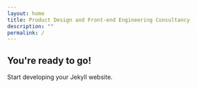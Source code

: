 ```yaml
---
layout: home
title: Product Design and Front-end Engineering Consultancy
description: ""
permalink: /
---
```


## You're ready to go!

Start developing your Jekyll website.
